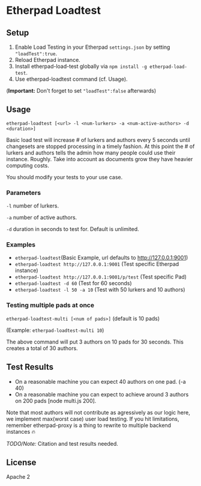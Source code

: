 # Etherpad Loadtest
## Setup
1. Enable Load Testing in your Etherpad ``settings.json`` by setting ``"loadTest":true``.
2. Reload Etherpad instance.
3. Install etherpad-load-test globally via ``npm install -g etherpad-load-test``.
4. Use etherpad-loadtest command (cf. Usage).

(**Important:** Don't forget to set ``"loadTest":false`` afterwards)

## Usage

``etherpad-loadtest [<url> -l <num-lurkers> -a <num-active-authors> -d <duration>]``

Basic load test will increase # of lurkers and authors every 5 seconds until changesets are stopped processing in a timely fashion.
At this point the # of lurkers and authors tells the admin how many people could use their instance.  Roughly.  Take into account as documents grow they have heavier computing costs.  

You should modify your tests to your use case.

### Parameters
``-l`` number of lurkers.

``-a`` number of active authors.

``-d`` duration in seconds to test for. Default is unlimited.

### Examples
- ``etherpad-loadtest``(Basic Example, url defaults to http://127.0.0.1:9001)
- ``etherpad-loadtest http://127.0.0.1:9001`` (Test specific Etherpad instance)
- ``etherpad-loadtest http://127.0.0.1:9001/p/test`` (Test specific Pad)
- ``etherpad-loadtest -d 60`` (Test for 60 seconds)
- ``etherpad-loadtest -l 50 -a 10`` (Test with 50 lurkers and 10 authors)

### Testing multiple pads at once
``etherpad-loadtest-multi [<num of pads>]`` (default is 10 pads)

(Example: ``etherpad-loadtest-multi 10``)

The above command will put 3 authors on 10 pads for 30 seconds. This creates a total of 30 authors.

## Test Results
* On a reasonable machine you can expect 40 authors on one pad. (-a 40)
* On a reasonable machine you can expect to achieve around 3 authors on 200 pads [node multi.js 200]. 

Note that most authors will not contribute as agressively as our logic here, we implement max(worst case) user load testing.
If you hit limitations, remember etherpad-proxy is a thing to rewrite to multiple backend instances 🔥

*TODO/Note:* Citation and test results needed.

## License
Apache 2
